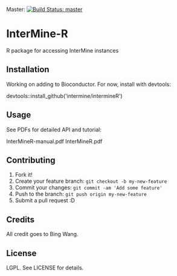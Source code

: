 Master: [![Build Status: master][travis-badge-master]][ci]

# InterMine-R

R package for accessing InterMine instances

## Installation

Working on adding to Bioconductor. For now, install with devtools: 

devtools::install_github('intermine/intermineR')

## Usage

See PDFs for detailed API and tutorial:

 InterMineR-manual.pdf
 InterMineR.pdf

## Contributing

1. Fork it!
2. Create your feature branch: `git checkout -b my-new-feature`
3. Commit your changes: `git commit -am 'Add some feature'`
4. Push to the branch: `git push origin my-new-feature`
5. Submit a pull request :D

## Credits

All credit goes to Bing Wang.

## License

LGPL. See LICENSE for details.

[travis-badge-master]: https://travis-ci.org/intermine/intermineR.svg?branch=master
[ci]: https://travis-ci.org/intermine/intermineR

